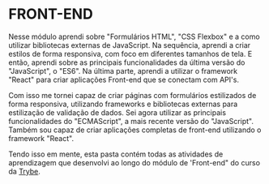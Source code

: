 # FRONT-END

Nesse módulo aprendi sobre "Formulários HTML", "CSS Flexbox" e a como utilizar bibliotecas externas de JavaScript. Na sequência, aprendi a criar estilos de forma responsiva, com foco em diferentes tamanhos de tela. E então, aprendi sobre as principais funcionalidades da última versão do "JavaScript", o "ES6". Na última parte, aprendi a utilizar o framework "React" para criar aplicações Front-end que se conectam com API's.

Com isso me tornei capaz de criar páginas com formulários estilizados de forma responsiva, utilizando frameworks  e bibliotecas externas para estilização de validação de dados. Sei agora utilizar as principais funcionalidades do "ECMAScript", a mais recente versão do "JavaScript". Também sou capaz de criar aplicações completas de front-end utilizando o framework "React".

Tendo isso em mente, esta pasta contém todas as atividades de aprendizagem que desenvolvi ao longo do módulo de 'Front-end" do curso da [Trybe](https://www.betrybe.com/).
